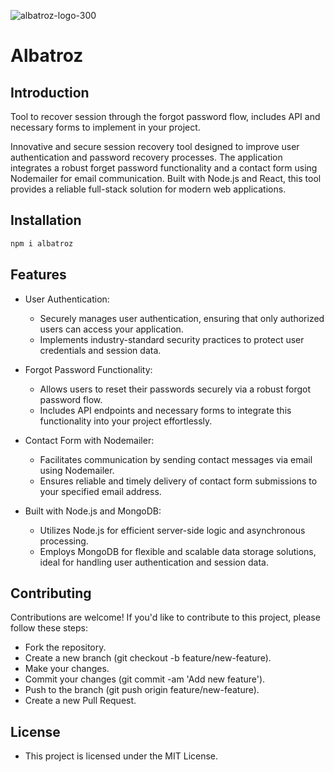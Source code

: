 
![albatroz-logo-300](https://github.com/Honorato-Dev/Albatroz/assets/101150943/e3405d9a-8696-4a93-9207-689f421b0402)


# Albatroz  




## Introduction
Tool to recover session through the forgot password flow, includes API and necessary forms to implement in your project.

Innovative and secure session recovery tool designed to improve user authentication and password recovery processes. The application integrates a robust forget password functionality and a contact form using Nodemailer for email communication. Built with Node.js and React, this tool provides a reliable full-stack solution for modern web applications.


## Installation





```bash
npm i albatroz
```

## Features

   - User Authentication:
        - Securely manages user authentication, ensuring that only authorized users can access your application.
        - Implements industry-standard security practices to protect user credentials and session data.

   - Forgot Password Functionality:
       - Allows users to reset their passwords securely via a robust forgot password flow.
       - Includes API endpoints and necessary forms to integrate this functionality into your project effortlessly.

   - Contact Form with Nodemailer:
        - Facilitates communication by sending contact messages via email using Nodemailer.
        - Ensures reliable and timely delivery of contact form submissions to your specified email address.

   - Built with Node.js and MongoDB:
        - Utilizes Node.js for efficient server-side logic and asynchronous processing.
        - Employs MongoDB for flexible and scalable data storage solutions, ideal for handling user authentication and session data.





## Contributing

  Contributions are welcome! If you'd like to contribute to this project, please follow these steps:

   -  Fork the repository.
   - Create a new branch (git checkout -b feature/new-feature).
   -  Make your changes.
   -  Commit your changes (git commit -am 'Add new feature').
   -  Push to the branch (git push origin feature/new-feature).
   -  Create a new Pull Request.

## License

 - This project is licensed under the MIT License.
